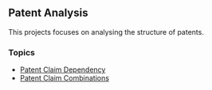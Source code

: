 ## Patent Analysis

This projects focuses on analysing the structure of patents.

### Topics

- [Patent Claim Dependency](https://github.com/xi2pi/patent-claim-dependency)
- [Patent Claim Combinations](https://github.com/xi2pi/patent-claim-combination)
